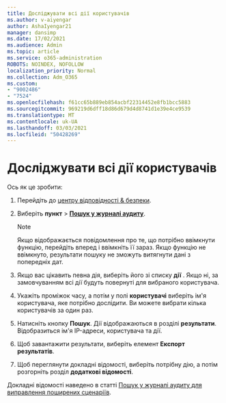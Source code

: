 ```yaml
---
title: Досліджувати всі дії користувачів
ms.author: v-aiyengar
author: AshaIyengar21
manager: dansimp
ms.date: 17/02/2021
ms.audience: Admin
ms.topic: article
ms.service: o365-administration
ROBOTS: NOINDEX, NOFOLLOW
localization_priority: Normal
ms.collection: Adm_O365
ms.custom:
- "9002486"
- "7524"
ms.openlocfilehash: f61cc65b889eb854acbf22314452e8fb1bcc5883
ms.sourcegitcommit: 969219d6dff18d86d679d4d8741d1e39e4ce9539
ms.translationtype: MT
ms.contentlocale: uk-UA
ms.lasthandoff: 03/03/2021
ms.locfileid: "50428269"
---
```

# <a name="investigate-all-the-users-activities"></a>Досліджувати всі дії користувачів

Ось як це зробити:

1. Перейдіть до [центру відповідності & безпеки](https://go.microsoft.com/fwlink/p/?linkid=2077143).
1. Виберіть **пункт**  >  **[Пошук у журналі аудиту](https://go.microsoft.com/fwlink/?linkid=2103759)**.
    > [!NOTE]
    > Якщо відображається повідомлення про те, що потрібно ввімкнути функцію, перейдіть вперед і ввімкніть її зараз. Якщо функцію не ввімкнуто, результати пошуку не зможуть витягнути дані з попередніх дат.

1. Якщо вас цікавить певна дія, виберіть його зі списку **дії** . Якщо ні, за замовчуванням всі дії будуть повернуті для вибраного користувача.
1. Укажіть проміжок часу, а потім у полі **користувачі** виберіть ім'я користувача, яке потрібно дослідити. Ви можете вибрати кілька користувачів за один раз.
1. Натисніть кнопку **Пошук**. Дії відображаються в розділі **результати**. Відобразиться ім'я IP-адреси, користувача та дії.
1. Щоб завантажити результати, виберіть елемент **Експорт результатів**.
1. Щоб переглянути докладні відомості, виберіть потрібну дію, а потім розгорніть розділ **додаткові відомості**.

Докладні відомості наведено в статті [Пошук у журналі аудиту для виправлення поширених сценаріїв](https://go.microsoft.com/fwlink/?linkid=2103944).